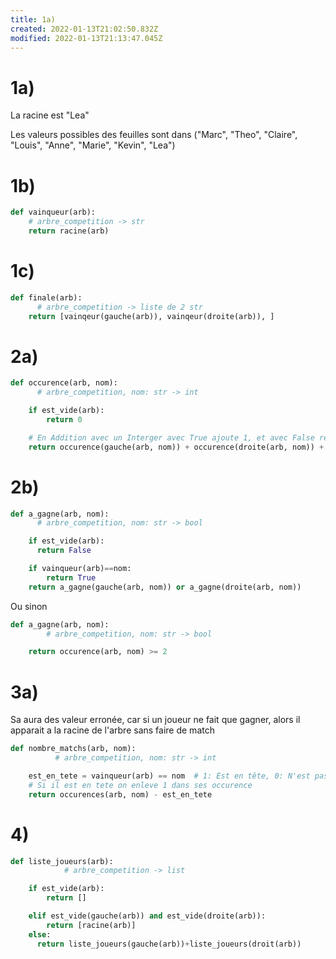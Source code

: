 ```yaml
---
title: 1a)
created: 2022-01-13T21:02:50.832Z
modified: 2022-01-13T21:13:47.045Z
---
```


# 1a)
La racine est "Lea"

Les valeurs possibles des feuilles sont dans ("Marc", "Theo", "Claire", "Louis", "Anne", "Marie", "Kevin", "Lea")

# 1b)

```python
def vainqueur(arb):
    # arbre_competition -> str
    return racine(arb)
```

# 1c)

```python
def finale(arb):
      # arbre_competition -> liste de 2 str
    return [vainqeur(gauche(arb)), vainqeur(droite(arb)), ]
```

# 2a)

```python
def occurence(arb, nom):
      # arbre_competition, nom: str -> int 

    if est_vide(arb):
        return 0

    # En Addition avec un Interger avec True ajoute 1, et avec False restera le même 0
    return occurence(gauche(arb, nom)) + occurence(droite(arb, nom)) + (vainqueur(arb) == nom)
```


# 2b)

```python
def a_gagne(arb, nom):
      # arbre_competition, nom: str -> bool

    if est_vide(arb):
      return False

    if vainqueur(arb)==nom:
        return True
    return a_gagne(gauche(arb, nom)) or a_gagne(droite(arb, nom))
```

Ou sinon 


```python
def a_gagne(arb, nom):
        # arbre_competition, nom: str -> bool

    return occurence(arb, nom) >= 2
```

# 3a)
Sa aura des valeur erronée, car si un joueur ne fait que gagner, alors il apparait a la racine de l'arbre sans faire de match

```python
def nombre_matchs(arb, nom):
          # arbre_competition, nom: str -> int

    est_en_tete = vainqueur(arb) == nom  # 1: Est en tête, 0: N'est pas en tête
    # Si il est en tete on enleve 1 dans ses occurence
    return occurences(arb, nom) - est_en_tete
```

# 4)
```py
def liste_joueurs(arb):
            # arbre_competition -> list

    if est_vide(arb):
        return []

    elif est_vide(gauche(arb)) and est_vide(droite(arb)):
        return [racine(arb)]
    else: 
      return liste_joueurs(gauche(arb))+liste_joueurs(droit(arb))
```
